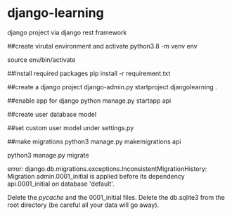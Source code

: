 # django-learning
django project via django rest framework

##create virutal environment and activate
python3.8 -m venv env

source env/bin/activate

##install required packages
pip install -r requirement.txt


##create a django project
django-admin.py startproject djangolearning .


##enable app for django
python manage.py startapp api


##create user database model


##set custom user model
under settings.py

##make migrations
python3 manage.py makemigrations api

python3 manage.py migrate

error: django.db.migrations.exceptions.InconsistentMigrationHistory: Migration admin.0001_initial is applied before its dependency api.0001_initial on database 'default'.

Delete the _pycache_ and the 0001_initial files.
Delete the db.sqlite3 from the root directory (be careful all your data will go away).





